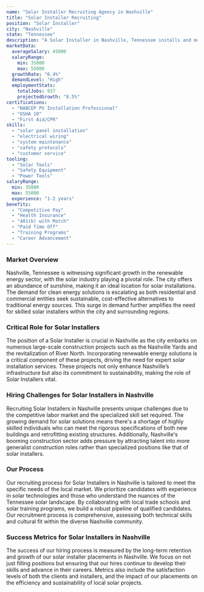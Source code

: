 ```yaml
---
name: "Solar Installer Recruiting Agency in Nashville"
title: "Solar Installer Recruiting"
position: "Solar Installer"
city: "Nashville"
state: "Tennessee"
description: "A Solar Installer in Nashville, Tennessee installs and maintains solar energy systems, ensuring homes and businesses have an environmentally friendly and cost-effective source of power."
marketData:
  averageSalary: 45000
  salaryRange:
    min: 35000
    max: 55000
  growthRate: "6.4%"
  demandLevel: "High"
  employmentStats:
    totalJobs: 937
    projectedGrowth: "8.5%"
certifications:
  - "NABCEP PV Installation Professional"
  - "OSHA 10"
  - "First Aid/CPR"
skills:
  - "solar panel installation"
  - "electrical wiring"
  - "system maintenance"
  - "safety protocols"
  - "customer service"
tooling:
  - "Solar Tools"
  - "Safety Equipment"
  - "Power Tools"
salaryRange:
  min: 35000
  max: 55000
  experience: "1-2 years"
benefits:
  - "Competitive Pay"
  - "Health Insurance"
  - "401(k) with Match"
  - "Paid Time Off"
  - "Training Programs"
  - "Career Advancement"
---
```


### Market Overview
Nashville, Tennessee is witnessing significant growth in the renewable energy sector, with the solar industry playing a pivotal role. The city offers an abundance of sunshine, making it an ideal location for solar installations. The demand for clean energy solutions is escalating as both residential and commercial entities seek sustainable, cost-effective alternatives to traditional energy sources. This surge in demand further amplifies the need for skilled solar installers within the city and surrounding regions.

### Critical Role for Solar Installers
The position of a Solar Installer is crucial in Nashville as the city embarks on numerous large-scale construction projects such as the Nashville Yards and the revitalization of River North. Incorporating renewable energy solutions is a critical component of these projects, driving the need for expert solar installation services. These projects not only enhance Nashville’s infrastructure but also its commitment to sustainability, making the role of Solar Installers vital.

### Hiring Challenges for Solar Installers in Nashville
Recruiting Solar Installers in Nashville presents unique challenges due to the competitive labor market and the specialized skill set required. The growing demand for solar solutions means there's a shortage of highly skilled individuals who can meet the rigorous specifications of both new buildings and retrofitting existing structures. Additionally, Nashville's booming construction sector adds pressure by attracting talent into more generalist construction roles rather than specialized positions like that of solar installers.

### Our Process
Our recruiting process for Solar Installers in Nashville is tailored to meet the specific needs of the local market. We prioritize candidates with experience in solar technologies and those who understand the nuances of the Tennessee solar landscape. By collaborating with local trade schools and solar training programs, we build a robust pipeline of qualified candidates. Our recruitment process is comprehensive, assessing both technical skills and cultural fit within the diverse Nashville community.

### Success Metrics for Solar Installers in Nashville
The success of our hiring process is measured by the long-term retention and growth of our solar installer placements in Nashville. We focus on not just filling positions but ensuring that our hires continue to develop their skills and advance in their careers. Metrics also include the satisfaction levels of both the clients and installers, and the impact of our placements on the efficiency and sustainability of local solar projects.